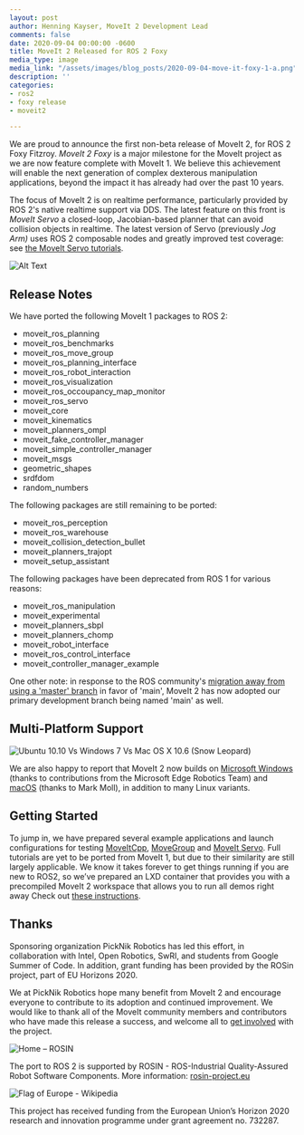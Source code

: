 ```yaml
---
layout: post
author: Henning Kayser, MoveIt 2 Development Lead
comments: false
date: 2020-09-04 00:00:00 -0600
title: MoveIt 2 Released for ROS 2 Foxy
media_type: image
media_link: "/assets/images/blog_posts/2020-09-04-move-it-foxy-1-a.png"
description: ''
categories:
- ros2
- foxy release
- moveit2

---
```

We are proud to announce the first non-beta release of MoveIt 2, for ROS 2 Foxy Fitzroy. _MoveIt 2 Foxy_ is a major milestone for the MoveIt project as we are now feature complete with MoveIt 1. We believe this achievement will enable the next generation of complex dexterous manipulation applications, beyond the impact it has already had over the past 10 years.

The focus of MoveIt 2 is on realtime performance, particularly provided by ROS 2's native realtime support via DDS. The latest feature on this front is _MoveIt Servo_ a closed-loop, Jacobian-based planner that can avoid collision objects in realtime. The latest version of Servo (previously _Jog Arm)_ uses ROS 2 composable nodes and greatly improved test coverage: see [the MoveIt Servo tutorials](https://github.com/ros-planning/moveit2/blob/main/moveit_ros/moveit_servo/doc/running_the_demos.md).

![Alt Text](https://github.com/AdamPettinger/moveit2/raw/gsoc-final_work/moveit_ros/moveit_servo/doc/Images/Servo_Teleop_Demo.gif)

## **Release Notes**

We have ported the following MoveIt 1 packages to ROS 2:

* moveit_ros_planning
* moveit_ros_benchmarks
* moveit_ros_move_group
* moveit_ros_planning_interface
* moveit_ros_robot_interaction
* moveit_ros_visualization
* moveit_ros_occoupancy_map_monitor
* moveit_ros_servo
* moveit_core
* moveit_kinematics
* moveit_planners_ompl
* moveit_fake_controller_manager
* moveit_simple_controller_manager
* moveit_msgs
* geometric_shapes
* srdfdom
* random_numbers

The following packages are still remaining to be ported:

* moveit_ros_perception
* moveit_ros_warehouse
* moveit_collision_detection_bullet
* moveit_planners_trajopt
* moveit_setup_assistant

The following packages have been deprecated from ROS 1 for various reasons:

* moveit_ros_manipulation
* moveit_experimental
* moveit_planners_sbpl
* moveit_planners_chomp
* moveit_robot_interface
* moveit_ros_control_interface
* moveit_controller_manager_example

One other note: in response to the ROS community's [migration away from using a 'master' branch](https://github.com/ros-planning/moveit/issues/2213) in favor of 'main', MoveIt 2 has now adopted our primary development branch being named 'main' as well.

## **Multi-Platform Support**

![Ubuntu 10.10 Vs Windows 7 Vs Mac OS X 10.6 (Snow Leopard)](https://cdn1.expertreviews.co.uk/sites/expertreviews/files/styles/er_main_wide/public/images/dir_286/er_photo_143431.png?itok=9eFGmRN1)

We are also happy to report that MoveIt 2 now builds on [Microsoft Windows](https://github.com/ros-planning/moveit2/pull/238) (thanks to contributions from the Microsoft Edge Robotics Team) and [macOS](https://github.com/ros-planning/moveit2/pull/271) (thanks to Mark Moll), in addition to many Linux variants.

## **Getting Started**

To jump in, we have prepared several example applications and launch configurations for testing [MoveItCpp](https://github.com/ros-planning/moveit2/tree/main/moveit_demo_nodes/run_moveit_cpp), [MoveGroup](https://github.com/ros-planning/moveit2/tree/main/moveit_demo_nodes/run_move_group) and [MoveIt Servo](https://github.com/ros-planning/moveit2/blob/main/moveit_ros/moveit_servo/doc/running_the_demos.md). Full tutorials are yet to be ported from MoveIt 1, but due to their similarity are still largely applicable. We know it takes forever to get things running if you are new to ROS2, so we’ve prepared an LXD container that provides you with a precompiled MoveIt 2 workspace that allows you to run all demos right away Check out [these instructions](https://docs.google.com/document/d/15TJ8U9vk6NBaOUkObfPLFdjzut-JsJsb__H-0mbethE/edit?usp=sharing).

## **Thanks**

Sponsoring organization PickNik Robotics has led this effort, in collaboration with Intel, Open Robotics, SwRI, and students from Google Summer of Code. In addition, grant funding has been provided by the ROSin project, part of EU Horizons 2020.

We at PickNik Robotics hope many benefit from MoveIt 2 and encourage everyone to contribute to its adoption and continued improvement. We would like to thank all of the MoveIt community members and contributors who have made this release a success, and welcome all to [get involved](https://moveit.ros.org/about/get_involved/) with the project.

![Home – ROSIN](https://www.rosin-project.eu/wp-content/uploads/2017/03/Logo_ROSIN_CMYK-Website.png)

The port to ROS 2 is supported by ROSIN - ROS-Industrial Quality-Assured Robot Software Components. More information: [rosin-project.eu](http://rosin-project.eu/)

![Flag of Europe - Wikipedia](https://upload.wikimedia.org/wikipedia/commons/thumb/b/b7/Flag_of_Europe.svg/255px-Flag_of_Europe.svg.png)

This project has received funding from the European Union’s Horizon 2020 research and innovation programme under grant agreement no. 732287.